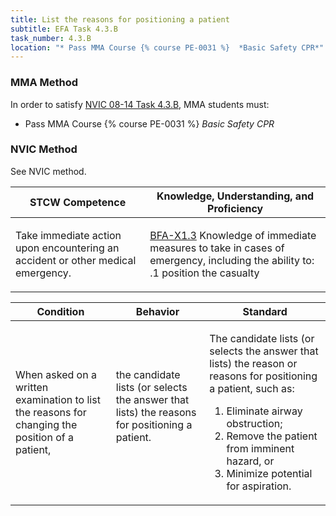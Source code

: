 ```yaml
---
title: List the reasons for positioning a patient
subtitle: EFA Task 4.3.B 
task_number: 4.3.B
location: "* Pass MMA Course {% course PE-0031 %}  *Basic Safety CPR*" 
---
```



### MMA Method

In order to satisfy  [NVIC 08-14  Task  4.3.B]({{site.baseurl}}/assets/images/nvic-08-14.pdf), MMA students must:

* Pass MMA Course {% course PE-0031 %}  *Basic Safety CPR*


### NVIC Method

<a onclick="togglevisibility('nvic_methods')" >See NVIC method.</a>

<div id='nvic_methods' class='hide'>

<table>
<thead>
<tr>
<th class='forty'> STCW Competence </th>
<th class='sixty'> Knowledge, Understanding, and Proficiency </th>
</tr>
</thead>




<tbody>
<tr><td markdown='1'>

Take immediate action upon encountering an accident or other medical emergency.

</td><td markdown='1'>

[BFA-X1.3]({{site.baseurl}}/tables/613.html#BFA-X1.3) Knowledge of immediate measures to take in cases of emergency, including the ability to:
.1  position the casualty

</td></tr>


</tbody>
</table>


<table>
<thead>
<tr><th class='twenty'>  Condition </th><th class='twenty'> Behavior </th><th  class='sixty'>Standard </th></tr>
</thead>
<tbody >



<tr><td markdown='1'>

When asked on a written examination to list the reasons for changing the position of a patient,

</td><td markdown='1'>

the candidate lists (or selects the answer that lists) the reasons for positioning a patient.

<br>

<div class="tooltip">
<span class="tooltiptext">
</span>
</div>


</td><td markdown='1'>

The candidate lists (or selects the answer that lists) the reason or reasons for positioning a patient, such as:
 
1. Eliminate airway obstruction; 
2. Remove the patient from imminent hazard, or 
3. Minimize potential for aspiration.

</td></tr>
</tbody>
</table>
</div>
